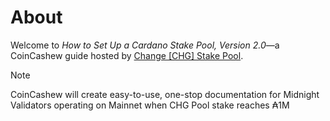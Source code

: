 # About
Welcome to *How to Set Up a Cardano Stake Pool, Version 2.0*—a CoinCashew guide hosted by [Change [CHG] Stake Pool](https://coincashew.io/).

> [!NOTE]
> CoinCashew will create easy-to-use, one-stop documentation for Midnight Validators operating on Mainnet when CHG Pool stake reaches ₳1M
